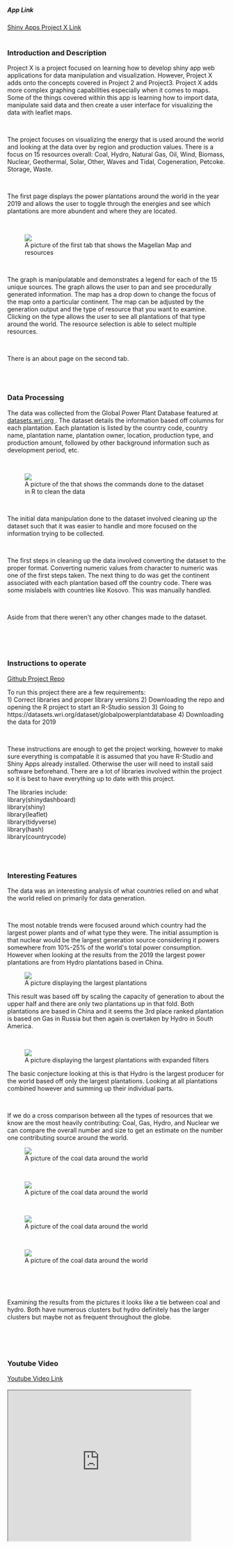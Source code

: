 <html> 
  <head> 
  </head> 
  
  <body>
  <h5> App Link </h5> 
  <a href = "https://vivekb.shinyapps.io/ProjectX/"> Shiny Apps Project X Link </a> 
  <br>
  <br>
  <div class = "description">
    <h3> Introduction and Description </h3> 
    <p> Project X is a project focused on learning how to develop shiny app web applications for data manipulation and visualization. However, Project X adds onto the concepts covered in Project 2 and Project3. Project X adds more complex graphing capabilities especially when it comes to maps. Some of the things covered within this app is learning how to import data, manipulate said data and then create a user interface for visualizing the data with leaflet maps. </p> 
    
   <br> 
    
   <p>  The project focuses on visualizing the energy that is used around the world and looking at the data over by region and production values. There is a focus on 15 resources overall: Coal, Hydro, Natural Gas, Oil, Wind, Biomass, Nuclear, Geothermal, Solar, Other, Waves and Tidal, Cogeneration, Petcoke. Storage, Waste. </p> 
   
   <br> 
   
   <p> The first page displays the power plantations around the world in the year 2019 and allows the user to toggle through the energies and see which plantations are more abundent and where they are located. </p> 
   
   <br> 
   <figure> 
    <img src="ProjectX_images/First_Page.png"> 
  <figcaption> A picture of the first tab that shows the Magellan Map and resources  </figcaption> 
  </figure>  
   
   <br> 
   
   <p>
   The graph is manipulatable and demonstrates a legend for each of the 15 unique sources. The graph allows the user to pan and see procedurally generated information. The map has a drop down to change the focus of the map onto a particular continent. The map can be adjusted by the generation output and the type of resource that you want to examine. Clicking on the type allows the user to see all plantations of that type around the world. The resource selection is able to select multiple resources. 
   </p>
   
  <br>
  <p> There is an about page on the second tab. </p> 
  </div>
  
  <br>
  <br>
  
  <div class = "data_description"> 
  <h3> Data Processing </h3> 
  <p> 
  The data was collected from the Global Power Plant Database featured at <a href = "datasets.wri.org"> datasets.wri.org </a>. The dataset details the information based off columns for each plantation. Each plantation is listed by the country code, country name, plantation name, plantation owner, location, production type, and production amount, followed by other background information such as development period, etc. 
  </p> 
  <br>
  <figure> 
    <img src="ProjectX_images/data_cleaning.png"> 
  <figcaption> A picture of the that shows the commands done to the dataset in R to clean the data</figcaption> 
  </figure> 
  <br>
  <p> 
    The initial data manipulation done to the dataset involved cleaning up the dataset such that it was easier to handle and more focused on the information trying to be collected.
  </p> 
  <br> 
  <p> 
    The first steps in cleaning up the data involved converting the dataset to the proper format. Converting numeric values from character to numeric was one of the first steps taken. The next thing to do was get the continent associated with each plantation based off the country code. There was some mislabels with countries like Kosovo. This was manually handled. 

</p> 

<br> 
<p> 
  Aside from that there weren't any other changes made to the dataset.
  </p> 
  <br> 
  
  </div> 
  
  <br> 
  <br> 
  
  <div class="instructions">
  <h3> Instructions to operate </h3>  
  <a href="https://github.com/Vivek2018/CS424ProjectX"> Github Project Repo </a> 
  <p> 
    To run this project there are a few requirements: <br> 
    1) Correct libraries and proper library versions
    2) Downloading the repo and opening the R project to start an R-Studio session
    3) Going to https://datasets.wri.org/dataset/globalpowerplantdatabase
    4) Downloading the data for 2019
  </p>
  <br> 
  <p> These instructions are enough to get the project working, however to make sure everything is compatable it is assumed that you have R-Studio and Shiny Apps already installed. Otherwise the user will need to install said software beforehand. There are a lot of libraries involved within the project so it is best to have everything up to date with this project. <br>

The libraries include: <br> 
library(shinydashboard) <br> 
library(shiny) <br> 
library(leaflet) <br> 
library(tidyverse) <br> 
library(hash) <br> 
library(countrycode) <br> 

  </p>
  </div>
  
  <br> 
  <br> 
  
  <div class="facts"> 
  <h3> Interesting Features </h3> 
  <p> 
    The data was an interesting analysis of what countries relied on and what the world relied on primarily for data generation. 
    </p> 
<br> 
  <p> 
    The most notable trends were focused around which country had the largest power plants and of what type they were. The initial assumption is that nuclear would be the largest generation source considering it powers somewhere from 10%-25% of the world's total power consumption. However when looking at the results from the 2019 the largest power plantations are from Hydro plantations based in China. 
  </p> 
  <figure> 
    <img src="ProjectX_images/interesting1.png"> 
  <figcaption> A picture displaying the largest plantations </figcaption> 
  </figure> 
  <p> 
    This result was based off by scaling the capacity of generation to about the upper half and there are only two plantations up in that fold. Both plantations are based in China and it seems the 3rd place ranked plantation is based on Gas in Russia but then again is overtaken by Hydro in South America. 
  </p> 
  <br> 

<figure> 
    <img src="ProjectX_images/interesting2.png"> 
  <figcaption> A picture displaying the largest plantations with expanded filters</figcaption> 
  </figure> 
  

  <p> 
    The basic conjecture looking at this is that Hydro is the largest producer for the world based off only the largest plantations. Looking at all plantations combined however and summing up their individual parts. 
  </p> 
  <br> 
  
  <p> If we do a cross comparison between all the types of resources that we know are the most heavily contributing: Coal, Gas, Hydro, and Nuclear we can compare the overall number and size to get an estimate on the number one contributing source around the world. </p>


  <figure> 
    <img src="ProjectX_images/coal.png"> 
  <figcaption> A picture of the coal data around the world</figcaption> 
  </figure> 
  <br>

  <figure> 
    <img src="ProjectX_images/gas.png"> 
  <figcaption> A picture of the coal data around the world</figcaption> 
  </figure> 
  <br>

  <figure> 
    <img src="ProjectX_images/hydro.png"> 
  <figcaption> A picture of the coal data around the world</figcaption> 
  </figure> 
  <br>

  <figure> 
    <img src="ProjectX_images/nuclear.png"> 
  <figcaption> A picture of the coal data around the world</figcaption> 
  </figure> 
  <br>
  
  <br>
  <br>
  <p> 
    Examining the results from the pictures it looks like a tie between coal and hydro. Both have numerous clusters but hydro definitely has the larger clusters but maybe not as frequent throughout the globe.
  </p>
  <br> 

  </div> 
  <br>
  <br>
  <div class="video"> 
  <h3> Youtube Video </h3> 
  <a href="https://youtu.be/Rp689LJQxmU"> Youtube Video Link </a> 
  <br>
  <br>
  <iframe width="420" height="345" src="https://www.youtube.com/embed/Rp689LJQxmUsss">
  </iframe>
  </div>
  </body>
 </html>
